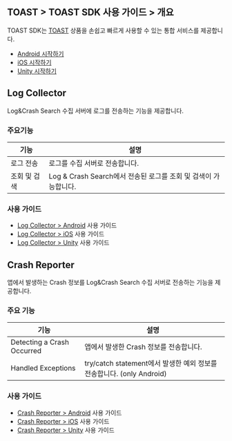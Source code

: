 ## TOAST > TOAST SDK 사용 가이드 > 개요

TOAST SDK는 [TOAST](https://toast.com/) 상품을 손쉽고 빠르게 사용할 수 있는 통합 서비스를 제공합니다.

* [Android 시작하기](./getting-started-android)
* [iOS 시작하기](./getting-started-ios)
* [Unity 시작하기](./getting-started-unity)

## Log Collector

Log&Crash Search 수집 서버에 로그를 전송하는 기능을 제공합니다.

### 주요기능
| 기능 | 설명 |
| -- | -- |
| 로그 전송 | 로그를 수집 서버로 전송합니다. |
| 조회 및 검색 | Log & Crash Search에서 전송된 로그를 조회 및 검색이 가능합니다. |

### 사용 가이드

* [Log Collector > Android](./log-collection-android) 사용 가이드
* [Log Collector > iOS](./log-collection-ios) 사용 가이드
* [Log Collector > Unity](./log-collection-unity) 사용 가이드

## Crash Reporter

앱에서 발생하는 Crash 정보를 Log&Crash Search 수집 서버로 전송하는 기능을 제공합니다.

### 주요 기능

| 기능 | 설명 |
| -- | -- |
| Detecting a Crash Occurred | 앱에서 발생한 Crash 정보를 전송합니다. |
| Handled Exceptions | try/catch statement에서 발생한 예외 정보를 전송합니다. (only Android)|

### 사용 가이드

* [Crash Reporter > Android](./crash-reporter-android) 사용 가이드
* [Crash Reporter > iOS](./crash-reporter-ios) 사용 가이드
* [Crash Reporter > Unity](./crash-reporter-unity) 사용 가이드

